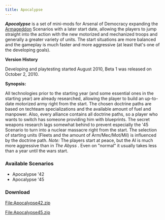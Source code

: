```yaml
---
title: Apocalypse
---
```

 _**Apocalypse**_ is a set of mini-mods for Arsenal of Democracy expanding the [Armageddon](/wiki/Armageddon "Armageddon") Scenarios with a later start date, allowing the players to jump straight into the action with the new motorized and mechanized troops and generally a greater variety of units. The start situations are more balanced and the gameplay is much faster and more aggressive (at least that's one of the developing goals).

**Version History**

Developing and playtesting started August 2010, Beta 1 was released on October 2, 2010.

**Synopsis:**

All technologies prior to the starting year (and some essential ones in the starting year) are already researched, allowing the player to build an up-to-date motorized army right from the start. The chosen doctrine paths are based on techteam specializations and the available amount of fuel and manpower. Also, every alliance contains all doctrine paths, so a player who wants to switch has someone providing him with blueprints. The secret weapons research lags somewhat behind to prevent especially the '45 Scenario to turn into a nuclear massacre right from the start. The selection of starting units (Fleets and the amount of Arm/Mec/Mot/Mil) is influenced by the doctrine path. _Note:_ The players start at peace, but the AI is much more aggressive than in _The Abyss_ . Even on "normal" it usually takes less than a year until the wars start.

### **Available Scenarios**

*   Apocalypse '42
*   Apocalypse '45

### **Download**

[File:Apocalypse42.zip](/wiki/index.php?title=Special:Upload&wpDestFile=Apocalypse42.zip "File:Apocalypse42.zip")

[File:Apocalypse45.zip](/wiki/index.php?title=Special:Upload&wpDestFile=Apocalypse45.zip "File:Apocalypse45.zip")